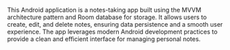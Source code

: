 This Android application is a notes-taking app built using the MVVM architecture pattern and Room database for storage. It allows users to create, edit, and delete notes, ensuring data persistence and a smooth user experience. The app leverages modern Android development practices to provide a clean and efficient interface for managing personal notes.

